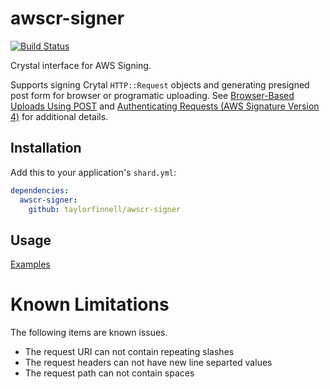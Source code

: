 # awscr-signer
[![Build Status](https://travis-ci.org/taylorfinnell/awscr-signer.svg?branch=master)](https://travis-ci.org/taylorfinnell/awscr-signer)

Crystal interface for AWS Signing.

Supports signing Crytal `HTTP::Request` objects and generating presigned post form for browser or programatic uploading. See [Browser-Based Uploads Using POST](http://docs.aws.amazon.com/AmazonS3/latest/API/sigv4-UsingHTTPPOST.html) and [Authenticating Requests (AWS Signature Version 4)](http://docs.aws.amazon.com/AmazonS3/latest/API/sig-v4-authenticating-requests.html) for additional details.

## Installation

Add this to your application's `shard.yml`:

```yaml
dependencies:
  awscr-signer:
    github: taylorfinnell/awscr-signer
```

## Usage

[Examples](https://github.com/taylorfinnell/awscr-signer/tree/master/examples)

Known Limitations
===

The following items are known issues. 

- The request URI can not contain repeating slashes
- The request headers can not have new line separted values
- The request path can not contain spaces

